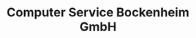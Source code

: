 ---
title: "Computer Service Bockenheim GmbH"
url: /frankfurt-am-main/computer-service-bockenheim-gmbh/
shop: Computer
---